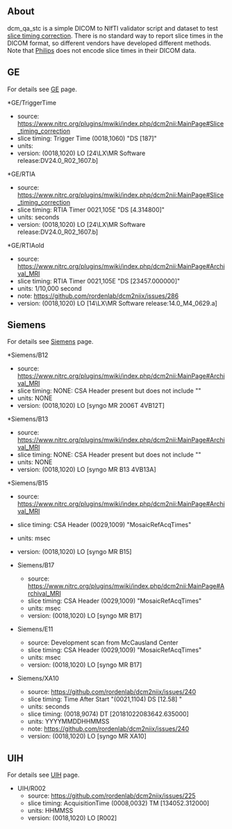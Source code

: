 
## About

dcm_qa_stc is a simple DICOM to NIfTI validator script and dataset to test [slice timing correction](https://www.mccauslandcenter.sc.edu/crnl/tools/stc). There is no standard way to report slice times in the DICOM format, so different vendors have developed different methods. Note that [Philips](https://github.com/rordenlab/dcm2niix/tree/master/Philips) does not encode slice times in their DICOM data.

## GE

For details see [GE](https://github.com/rordenlab/dcm2niix/tree/master/GE) page.

*GE/TriggerTime
  * source: https://www.nitrc.org/plugins/mwiki/index.php/dcm2nii:MainPage#Slice_timing_correction
  * slice timing: Trigger Time (0018,1060) "DS [187]"
  * units:
  * version: (0018,1020) LO [24\LX\MR Software release:DV24.0_R02_1607.b]

*GE/RTIA
  * source: https://www.nitrc.org/plugins/mwiki/index.php/dcm2nii:MainPage#Slice_timing_correction
  * slice timing: RTIA Timer 0021,105E "DS [4.314800]"
  * units: seconds
  * version: (0018,1020) LO [24\LX\MR Software release:DV24.0_R02_1607.b]

*GE/RTIAold
  * source: https://www.nitrc.org/plugins/mwiki/index.php/dcm2nii:MainPage#Archival_MRI
  * slice timing: RTIA Timer 0021,105E "DS [23457.000000]"
  * units: 1/10,000 second
  * note: https://github.com/rordenlab/dcm2niix/issues/286
  * version: (0018,1020) LO [14\LX\MR Software release:14.0_M4_0629.a]

## Siemens

For details see [Siemens](https://github.com/rordenlab/dcm2niix/tree/master/Siemens) page.

*Siemens/B12
  * source: https://www.nitrc.org/plugins/mwiki/index.php/dcm2nii:MainPage#Archival_MRI
  * slice timing: NONE: CSA Header present but does not include ""
  * units: NONE
  * version: (0018,1020) LO [syngo MR 2006T 4VB12T]

*Siemens/B13
  * source: https://www.nitrc.org/plugins/mwiki/index.php/dcm2nii:MainPage#Archival_MRI
  * slice timing: NONE: CSA Header present but does not include ""
  * units: NONE
  * version: (0018,1020) LO [syngo MR B13 4VB13A]

*Siemens/B15
  * source: https://www.nitrc.org/plugins/mwiki/index.php/dcm2nii:MainPage#Archival_MRI
  * slice timing: CSA Header (0029,1009) "MosaicRefAcqTimes"
  * units: msec
  * version: (0018,1020) LO [syngo MR B15]

* Siemens/B17
  * source: https://www.nitrc.org/plugins/mwiki/index.php/dcm2nii:MainPage#Archival_MRI
  * slice timing: CSA Header (0029,1009) "MosaicRefAcqTimes"
  * units: msec
  * version: (0018,1020) LO [syngo MR B17]

* Siemens/E11
  * source: Development scan from McCausland Center
  * slice timing: CSA Header (0029,1009) "MosaicRefAcqTimes"
  * units: msec
  * version: (0018,1020) LO [syngo MR B17]

* Siemens/XA10
  * source: https://github.com/rordenlab/dcm2niix/issues/240
  * slice timing: Time After Start "(0021,1104) DS [12.58] "
  * units: seconds
  * slice timing: (0018,9074) DT [20181022083642.635000]
  * units: YYYYMMDDHHMMSS
  * note: https://github.com/rordenlab/dcm2niix/issues/240
  * version: (0018,1020) LO [syngo MR XA10]

## UIH

For details see [UIH](https://github.com/rordenlab/dcm2niix/tree/master/UIH) page.

* UIH/R002
  * source: https://github.com/rordenlab/dcm2niix/issues/225
  * slice timing: AcquisitionTime (0008,0032) TM [134052.312000]
  * units: HHMMSS
  * version: (0018,1020) LO [R002]
